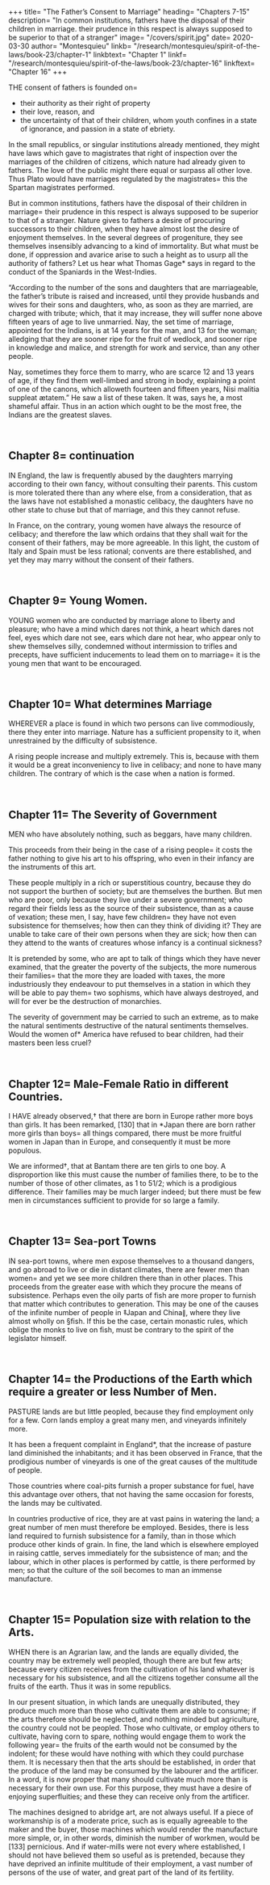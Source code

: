 
+++
title=  "The Father’s Consent to Marriage"
heading=  "Chapters 7-15"
description=  "In common institutions, fathers have the disposal of their children in marriage. their prudence in this respect is always supposed to be superior to that of a stranger"
image=  "/covers/spirit.jpg"
date=  2020-03-30
author=  "Montesquieu"
linkb=  "/research/montesquieu/spirit-of-the-laws/book-23/chapter-1"
linkbtext=  "Chapter 1"
linkf=  "/research/montesquieu/spirit-of-the-laws/book-23/chapter-16"
linkftext=  "Chapter 16"
+++

THE consent of fathers is founded on= 
- their authority as their right of property
- their love, reason, and
- the uncertainty of that of their children, whom youth confines in a state of ignorance, and passion in a state of ebriety.

In the small republics, or singular institutions already mentioned, they might have laws which gave to magistrates that right of inspection over the marriages of the children of citizens, which nature had already given to fathers. The love of the public might there equal or surpass all other love. Thus Plato would have marriages regulated by the magistrates=  this the Spartan magistrates performed.

But in common institutions, fathers have the disposal of their children in marriage=  their prudence in this respect is always supposed to be superior to that of a stranger. Nature gives to fathers a desire of procuring successors to their children, when they have almost lost the desire of enjoyment themselves. In the several degrees of progeniture, they see themselves insensibly advancing to a kind of immortality. But what must be done, if oppression and avarice arise to such a height as to usurp all the authority of fathers? Let us hear what Thomas Gage* says in regard to the conduct of the Spaniards in the West-Indies.

“According to the number of the sons and daughters that are marriageable, the father’s tribute is raised and increased, until they provide husbands and wives for their sons and daughters, who, as soon as they are married, are charged with tribute; which, that it may increase, they will suffer none above fifteen years of age to live unmarried. Nay, the set time of marriage, appointed for the Indians, is at 14 years for the man, and 13 for the woman; alledging that they are sooner ripe for the fruit of wedlock, and sooner ripe in knowledge and malice, and strength for work and service, than any other people. 

Nay, sometimes they force them to marry, who are scarce 12 and 13 years of age, if they find them well-limbed and strong in body, explaining a point of one of the canons, which alloweth fourteen and fifteen years, Nisi malitia suppleat ætatem.” He saw a list of these taken. It was, says he, a most shameful affair. Thus in an action which ought to be the most free, the Indians are the greatest slaves.

<br>

## Chapter 8=  continuation

IN England, the law is frequently abused by the daughters marrying according to their own fancy, without consulting their parents. This custom is more tolerated there than any where else, from a consideration, that as the laws have not established a monastic celibacy, the daughters have no other state to chuse but that of marriage, and this they cannot refuse. 

In France, on the contrary, young women have always the resource of celibacy; and therefore the law which ordains that they shall wait for the consent of their fathers, may be more agreeable. In this light, the custom of Italy and Spain must be less rational; convents are there established, and yet they may marry without the consent of their fathers.

<br>

## Chapter 9=  Young Women.

YOUNG women who are conducted by marriage alone to liberty and pleasure; who have a mind which dares not think, a heart which dares not feel, eyes which dare not see, ears which dare not hear, who appear only to shew themselves silly, condemned without intermission to trifles and precepts, have sufficient inducements to lead them on to marriage=  it is the young men that want to be encouraged.

<br>

## Chapter 10=  What determines Marriage

WHEREVER a place is found in which two persons can live commodiously, there they enter into marriage. Nature has a sufficient propensity to it, when unrestrained by the difficulty of subsistence.

A rising people increase and multiply extremely. This is, because with them it would be a great inconveniency to live in celibacy; and none to have many children. The contrary of which is the case when a nation is formed.

<br>

## Chapter 11=  The Severity of Government

MEN who have absolutely nothing, such as beggars, have many children. 

This proceeds from their being in the case of a rising people=  it costs the father nothing to give his art to his offspring, who even in their infancy are the instruments of this art. 

These people multiply in a rich or superstitious country, because they do not support the burthen of society; but are themselves the burthen. But men who are poor, only because they live under a severe government; who regard their fields less as the source of their subsistence, than as a cause of vexation; these men, I say, have few children=  they have not even subsistence for themselves; how then can they think of dividing it? They are unable to take care of their own persons when they are sick; how then can they attend to the wants of creatures whose infancy is a continual sickness?

It is pretended by some, who are apt to talk of things which they have never examined, that the greater the poverty of the subjects, the more numerous their families=  that the more they are loaded with taxes, the more industriously they endeavour to put themselves in a station in which they will be able to pay them=  two sophisms, which have always destroyed, and will for ever be the destruction of monarchies.

The severity of government may be carried to such an extreme, as to make the natural sentiments destructive of the natural sentiments themselves. Would the women of* America have refused to bear children, had their masters been less cruel?

<br>

## Chapter 12=  Male-Female Ratio in different Countries.

I HAVE already observed,† that there are born in Europe rather more boys than girls. It has been remarked, [130] that in *Japan there are born rather more girls than boys=  all things compared, there must be more fruitful women in Japan than in Europe, and consequently it must be more populous.

We are informed†, that at Bantam there are ten girls to one boy. A disproportion like this must cause the number of families there, to be to the number of those of other climates, as 1 to 51/2; which is a prodigious difference. Their families may be much larger indeed; but there must be few men in circumstances sufficient to provide for so large a family.

<br>

## Chapter 13=  Sea-port Towns

IN sea-port towns, where men expose themselves to a thousand dangers, and go abroad to live or die in distant climates, there are fewer men than women=  and yet we see more children there than in other places. This proceeds from the greater ease with which they procure the means of subsistence. Perhaps even the oily parts of fish are more proper to furnish that matter which contributes to generation. This may be one of the causes of the infinite number of people in ‡Japan and China∥, where they live almost wholly on §fish. If this be the case, certain monastic rules, which oblige the monks to live on fish, must be contrary to the spirit of the legislator himself.

<br>

## Chapter 14=  the Productions of the Earth which require a greater or less Number of Men.

PASTURE lands are but little peopled, because they find employment only for a few. Corn lands employ a great many men, and vineyards infinitely more.

It has been a frequent complaint in England*, that the increase of pasture land diminished the inhabitants; and it has been observed in France, that the prodigious number of vineyards is one of the great causes of the multitude of people.

Those countries where coal-pits furnish a proper substance for fuel, have this advantage over others, that not having the same occasion for forests, the lands may be cultivated.

In countries productive of rice, they are at vast pains in watering the land; a great number of men must therefore be employed. Besides, there is less land required to furnish subsistence for a family, than in those which produce other kinds of grain. In fine, the land which is elsewhere employed in raising cattle, serves immediately for the subsistence of man; and the labour, which in other places is performed by cattle, is there performed by men; so that the culture of the soil becomes to man an immense manufacture.

<br>

## Chapter 15=  Population size with relation to the Arts.

WHEN there is an Agrarian law, and the lands are equally divided, the country may be extremely well peopled, though there are but few arts; because every citizen receives from the cultivation of his land whatever is necessary for his subsistence, and all the citizens together consume all the fruits of the earth. Thus it was in some republics.

In our present situation, in which lands are unequally distributed, they produce much more than those who cultivate them are able to consume; if the arts therefore should be neglected, and nothing minded but agriculture, the country could not be peopled. Those who cultivate, or employ others to cultivate, having corn to spare, nothing would engage them to work the following year=  the fruits of the earth would not be consumed by the indolent; for these would have nothing with which they could purchase them. It is necessary then that the arts should be established, in order that the produce of the land may be consumed by the labourer and the artificer. In a word, it is now proper that many should cultivate much more than is necessary for their own use. For this purpose, they must have a desire of enjoying superfluities; and these they can receive only from the artificer.

The machines designed to abridge art, are not always useful. If a piece of workmanship is of a moderate price, such as is equally agreeable to the maker and the buyer, those machines which would render the manufacture more simple, or, in other words, diminish the number of workmen, would be [133] pernicious. And if water-mills were not every where established, I should not have believed them so useful as is pretended, because they have deprived an infinite multitude of their employment, a vast number of persons of the use of water, and great part of the land of its fertility.

